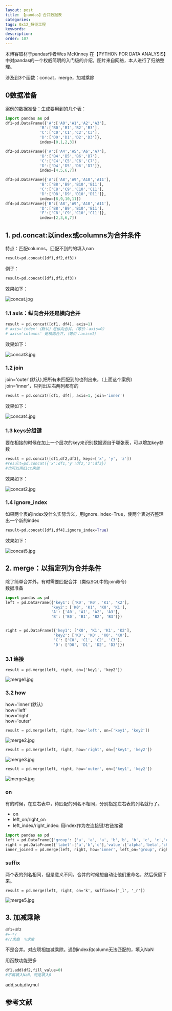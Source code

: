 ```yaml
---
layout: post
title: 【pandas】合并数据表
categories:
tags: 0x12_特征工程
keywords:
description:
order: 107
---
```


本博客取材于pandas作者Wes McKinney 在【PYTHON FOR DATA ANALYSIS】中对pandas的一个权威简明的入门级的介绍，图片来自网络，本人进行了归纳整理。    

涉及到3个函数：concat，merge，加减乘除

## 0数据准备
案例的数据准备：生成要用到的几个表：  
```py
import pandas as pd
df1=pd.DataFrame({'A':['A0','A1','A2','A3'],
               'B':['B0','B1','B2','B3'],
               'C':['C0','C1','C2','C3'],
               'D':['D0','D1','D2','D3']},
               index=[0,1,2,3])

df2=pd.DataFrame({'A':['A4','A5','A6','A7'],
               'B':['B4','B5','B6','B7'],
               'C':['C4','C5','C6','C7'],
               'D':['D4','D5','D6','D7']},
               index=[4,5,6,7])

df3=pd.DataFrame({'A':['A8','A9','A10','A11'],
               'B':['B8','B9','B10','B11'],
               'C':['C8','C9','C10','C11'],
               'D':['D8','D9','D10','D11']},
               index=[8,9,10,11])
df4=pd.DataFrame({'B':['A8','A9','A10','A11'],
               'D':['B8','B9','B10','B11'],
               'F':['C8','C9','C10','C11']},
               index=[2,3,6,7])
```

## 1. pd.concat:以index或columns为合并条件

特点：匹配columns，匹配不到的的填入nan
```python
result=pd.concat([df1,df2,df3])
```

例子：  
```py
result=pd.concat([df1,df2,df3])
```

效果如下：  

![concat.jpg](/pictures_for_blog/postimg2/concat.jpg)


### 1.1 axis：纵向合并还是横向合并
```py
result = pd.concat([df1, df4], axis=1)
# axis='index'（默认）是纵向合并，（等价：axis=0）
# axis='columns' 是横向合并，（等价：axis=1）
```
效果如下：  

![concat3.jpg](/pictures_for_blog/postimg2/concat3.jpg)

### 1.2 join
join='outer'(默认),把所有未匹配到的也列出来，（上面这个案例）  
join='inner'，只列出左右两列都有的

```py
result = pd.concat([df1, df4], axis=1, join='inner')
```
效果如下：  

![concat4.jpg](/pictures_for_blog/postimg2/concat4.jpg)


### 1.3 keys分组键

要在相接的时候在加上一个层次的key来识别数据源自于哪张表，可以增加key参数  

```py
result = pd.concat([df1,df2,df3], keys=['x', 'y', 'z'])
#result=pd.concat({'x':df1,'y':df2,'z':df3})
#也可以用dict来做
```

效果如下：  

![concat2.jpg](/pictures_for_blog/postimg2/concat2.jpg)


### 1.4 ignore_index
如果两个表的index没什么实际含义，用ignore_index=True，使两个表对齐整理出一个新的index  

```py
result=pd.concat([df1,df4],ignore_index=True)
```

效果如下：  

![concat5.jpg](/pictures_for_blog/postimg2/concat5.jpg)

## 2. merge：以指定列为合并条件
除了简单合并外，有时需要匹配合并（类似SQL中的join命令）  
数据准备  
```py
import pandas as pd
left = pd.DataFrame({'key1': ['K0', 'K0', 'K1', 'K2'],
                    'key2': ['K0', 'K1', 'K0', 'K1'],
                    'A': ['A0', 'A1', 'A2', 'A3'],
                    'B': ['B0', 'B1', 'B2', 'B3']})


right = pd.DataFrame({'key1': ['K0', 'K1', 'K1', 'K2'],
                     'key2': ['K0', 'K0', 'K0', 'K0'],
                     'C': ['C0', 'C1', 'C2', 'C3'],
                     'D': ['D0', 'D1', 'D2', 'D3']})
```

### 3.1 连接
```pu
result = pd.merge(left, right, on=['key1', 'key2'])
```
![merge1.jpg](/pictures_for_blog/postimg2/merge1.jpg)

### 3.2 how

how='inner'(默认)  
how='left'  
how='right'  
how='outer'


```py
result = pd.merge(left, right, how='left', on=['key1', 'key2'])

```

![merge2.jpg](/pictures_for_blog/postimg2/merge2.jpg)


```py
result = pd.merge(left, right, how='right', on=['key1', 'key2'])
```
![merge3.jpg](/pictures_for_blog/postimg2/merge3.jpg)


```py
result = pd.merge(left, right, how='outer', on=['key1', 'key2'])
```
![merge4.jpg](/pictures_for_blog/postimg2/merge4.jpg)

### on

有的时候，在左右表中，待匹配的列名不相同，分别指定左右表的列名就行了。    
- on
- left_on/right_on
- left_index/right_index: 用index作为左连接键/右链接键


```python
import pandas as pd
left = pd.DataFrame({'group': ['a', 'a', 'a', 'b','b', 'b', 'c', 'c','c'],'ounces': [4, 3, 12, 6, 7.5, 8, 3, 5, 6]})
right = pd.DataFrame({'label':['a','b','c'],'value':['alpha','beta','charlie']})
inner_joined = pd.merge(left, right, how='inner', left_on='group', right_on='label')
```                  




### suffix
两个表的列名相同，但是意义不同。合并的时候想自动让他们重命名，然后保留下来。  

```
result = pd.merge(left, right, on='k', suffixes=['_l', '_r'])
```

![merge5.jpg](/pictures_for_blog/postimg2/merge5.jpg)


## 3. 加减乘除

```py
df1+df2  
#+-*/
#//求商  %求余
```
不是合并。对应项相加减乘除。遇到index和column无法匹配的，填入NaN    

用函数功能更多
```py
df1.add(df2,fill_value=0)
#不再填入NaN，而是填入0
```

add,sub,div,mul  

## 参考文献
